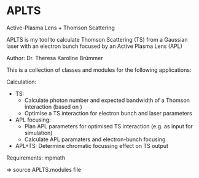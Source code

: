 # APLTS
Active-Plasma Lens + Thomson Scattering

APLTS is my tool to calculate Thomson Scattering (TS) from a Gaussian laser with an electron bunch focused by an Active Plasma Lens (APL)

Author: Dr. Theresa Karoline Brümmer

This is a collection of classes and modules for the following applications:

Calculation:
- TS:
  - Calculate photon number and expected bandwidth of a Thomson interaction (based on )
  - Optimise a TS interaction for electron bunch and laser parameters
- APL focusing: 
  - Plan APL parameters for optimised TS interaction (e.g. as input for simulation)
  - Calculate APL paramaters and electron-bunch focusing
- APL+TS: Determine chromatic focussing effect on TS output


Requirements: 
mpmath

=> source APLTS.modules file
